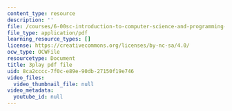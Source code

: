 ```yaml
---
content_type: resource
description: ''
file: /courses/6-00sc-introduction-to-computer-science-and-programming-spring-2011/8ca2cccc7f0ce89e90db27150f19e746_AKDkrI6BCcw.pdf
file_type: application/pdf
learning_resource_types: []
license: https://creativecommons.org/licenses/by-nc-sa/4.0/
ocw_type: OCWFile
resourcetype: Document
title: 3play pdf file
uid: 8ca2cccc-7f0c-e89e-90db-27150f19e746
video_files:
  video_thumbnail_file: null
video_metadata:
  youtube_id: null
---
```

